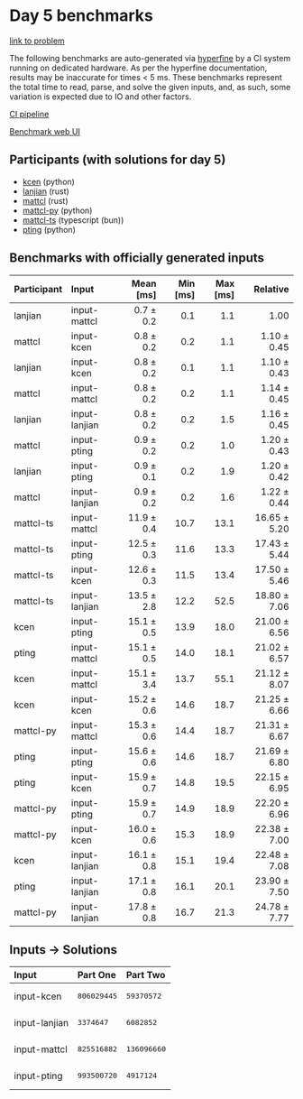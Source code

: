 # Day 5 benchmarks

[link to problem](https://adventofcode.com/2023/day/5)

The following benchmarks are auto-generated via
[hyperfine](https://github.com/sharkdp/hyperfine) by a CI system running on
dedicated hardware. As per the hyperfine documentation, results may be
inaccurate for times < 5 ms. These benchmarks represent the total time to read,
parse, and solve the given inputs, and, as such, some variation is expected due
to IO and other factors.

[CI pipeline](http://ci.papercode.net:8080/teams/main/pipelines/aoc2023)

[Benchmark web UI](https://aoc.ancalagon.black)


## Participants (with solutions for day 5)

- [kcen](https://github.com/kcen/aoc2023) (python)
- [lanjian](https://github.com/lanjian/aoc-2023) (rust)
- [mattcl](https://github.com/mattcl/aoc2023) (rust)
- [mattcl-py](https://github.com/mattcl/aoc2023-py) (python)
- [mattcl-ts](https://github.com/mattcl/aoc2023-js) (typescript (bun))
- [pting](https://github.com/pting/aoc2023) (python)


## Benchmarks with officially generated inputs

| Participant | Input | Mean [ms] | Min [ms] | Max [ms] | Relative |
|:---|:---|---:|---:|---:|---:|
| lanjian | input-mattcl | 0.7 ± 0.2 | 0.1 | 1.1 | 1.00 |
| mattcl | input-kcen | 0.8 ± 0.2 | 0.2 | 1.1 | 1.10 ± 0.45 |
| lanjian | input-kcen | 0.8 ± 0.2 | 0.1 | 1.1 | 1.10 ± 0.43 |
| mattcl | input-mattcl | 0.8 ± 0.2 | 0.2 | 1.1 | 1.14 ± 0.45 |
| lanjian | input-lanjian | 0.8 ± 0.2 | 0.2 | 1.5 | 1.16 ± 0.45 |
| mattcl | input-pting | 0.9 ± 0.2 | 0.2 | 1.0 | 1.20 ± 0.43 |
| lanjian | input-pting | 0.9 ± 0.1 | 0.2 | 1.9 | 1.20 ± 0.42 |
| mattcl | input-lanjian | 0.9 ± 0.2 | 0.2 | 1.6 | 1.22 ± 0.44 |
| mattcl-ts | input-mattcl | 11.9 ± 0.4 | 10.7 | 13.1 | 16.65 ± 5.20 |
| mattcl-ts | input-pting | 12.5 ± 0.3 | 11.6 | 13.3 | 17.43 ± 5.44 |
| mattcl-ts | input-kcen | 12.6 ± 0.3 | 11.5 | 13.4 | 17.50 ± 5.46 |
| mattcl-ts | input-lanjian | 13.5 ± 2.8 | 12.2 | 52.5 | 18.80 ± 7.06 |
| kcen | input-pting | 15.1 ± 0.5 | 13.9 | 18.0 | 21.00 ± 6.56 |
| pting | input-mattcl | 15.1 ± 0.5 | 14.0 | 18.1 | 21.02 ± 6.57 |
| kcen | input-mattcl | 15.1 ± 3.4 | 13.7 | 55.1 | 21.12 ± 8.07 |
| kcen | input-kcen | 15.2 ± 0.6 | 14.6 | 18.7 | 21.25 ± 6.66 |
| mattcl-py | input-mattcl | 15.3 ± 0.6 | 14.4 | 18.7 | 21.31 ± 6.67 |
| pting | input-pting | 15.6 ± 0.6 | 14.6 | 18.7 | 21.69 ± 6.80 |
| pting | input-kcen | 15.9 ± 0.7 | 14.8 | 19.5 | 22.15 ± 6.95 |
| mattcl-py | input-pting | 15.9 ± 0.7 | 14.9 | 18.9 | 22.20 ± 6.96 |
| mattcl-py | input-kcen | 16.0 ± 0.6 | 15.3 | 18.9 | 22.38 ± 7.00 |
| kcen | input-lanjian | 16.1 ± 0.8 | 15.1 | 19.4 | 22.48 ± 7.08 |
| pting | input-lanjian | 17.1 ± 0.8 | 16.1 | 20.1 | 23.90 ± 7.50 |
| mattcl-py | input-lanjian | 17.8 ± 0.8 | 16.7 | 21.3 | 24.78 ± 7.77 |


## Inputs -> Solutions

| Input | Part One | Part Two |
|:---|:---|:---|
|input-kcen|<pre>806029445</pre>|<pre>59370572</pre>|
|input-lanjian|<pre>3374647</pre>|<pre>6082852</pre>|
|input-mattcl|<pre>825516882</pre>|<pre>136096660</pre>|
|input-pting|<pre>993500720</pre>|<pre>4917124</pre>|
